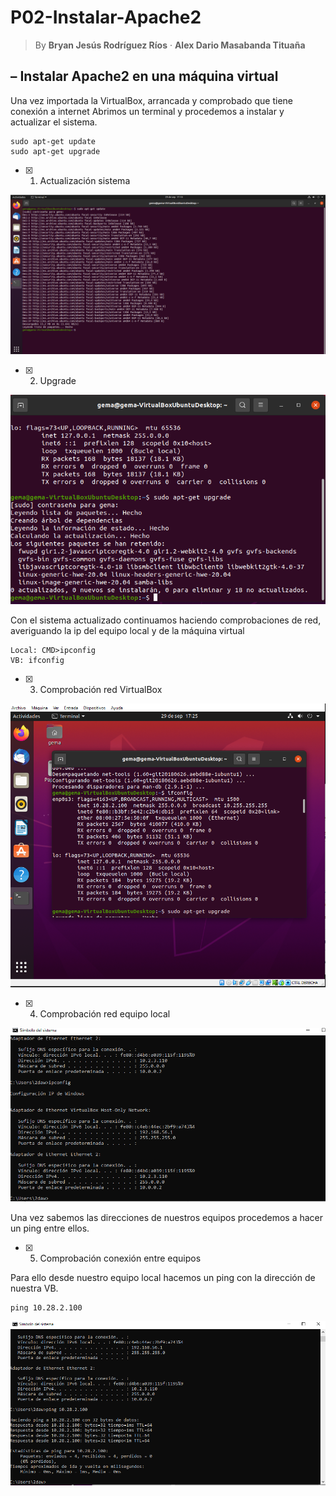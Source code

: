 # P02-Instalar-Apache2

>By      **Bryan Jesús Rodríguez Ríos**   &middot;   **Alex Dario Masabanda Tituaña**

##  – Instalar Apache2 en una máquina virtual

Una vez importada la VirtualBox, arrancada y comprobado que tiene conexión a internet
Abrimos un terminal y procedemos a instalar y actualizar el sistema.

```
sudo apt-get update
sudo apt-get upgrade
```
 
   - [x] 1. Actualización sistema
   
   <img src="/img/Captura1-apt-get-update.PNG" alt="imagen campura1" width="600px" />

   - [x] 2. Upgrade

<img src="/img/Captura-upgrade.PNG" alt="imagen upgrade" width="600px" />

Con el sistema actualizado continuamos haciendo comprobaciones de red,
averiguando la ip del equipo local y de la máquina virtual

```
Local: CMD>ipconfig
VB: ifconfig
```

   - [x] 3. Comprobación red VirtualBox

   <img src="/img/Captura2-ifconfig.PNG" alt="imagen ifconfig" width="600px" />


   - [x] 4. Comprobación red equipo local

   <img src="/img/Captura3-ifconfig-local.PNG" alt="imagen ipconfig" width="600px" />

Una vez sabemos las direcciones de nuestros equipos procedemos a hacer un ping entre ellos.

   - [x] 5. Comprobación conexión entre equipos

   Para ello desde nuestro equipo local hacemos un ping con la dirección de nuestra VB.

```
ping 10.28.2.100
```


   <img src="/img/Captura4-ping-desde-local.PNG" alt="imagen ipconfig" width="600px" />
